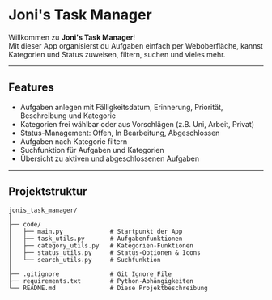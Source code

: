 # Joni's Task Manager

Willkommen zu **Joni's Task Manager**!  
Mit dieser App organisierst du Aufgaben einfach per Weboberfläche, kannst Kategorien und Status zuweisen, filtern, suchen und vieles mehr.

---

## Features

- Aufgaben anlegen mit Fälligkeitsdatum, Erinnerung, Priorität, Beschreibung und Kategorie
- Kategorien frei wählbar oder aus Vorschlägen (z.B. Uni, Arbeit, Privat)
- Status-Management: Offen, In Bearbeitung, Abgeschlossen
- Aufgaben nach Kategorie filtern
- Suchfunktion für Aufgaben und Kategorien
- Übersicht zu aktiven und abgeschlossenen Aufgaben

---

## Projektstruktur

```text
jonis_task_manager/
│
├── code/
│   ├── main.py             # Startpunkt der App
│   ├── task_utils.py       # Aufgabenfunktionen
│   ├── category_utils.py   # Kategorien-Funktionen
│   ├── status_utils.py     # Status-Optionen & Icons
│   └── search_utils.py     # Suchfunktion
│
├── .gitignore              # Git Ignore File
├── requirements.txt        # Python-Abhängigkeiten
└── README.md               # Diese Projektbeschreibung


